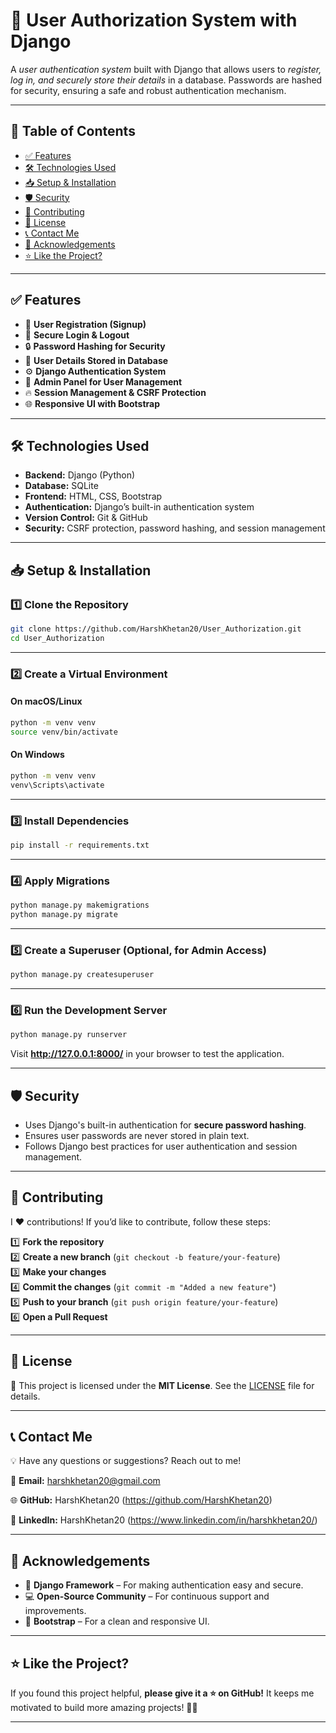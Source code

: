 # 🚀 User Authorization System with Django  

A *user authentication system* built with Django that allows users to *register, log in, and securely store their details* in a database. Passwords are hashed for security, ensuring a safe and robust authentication mechanism.  

---

## 📌 Table of Contents  

- [✅ Features](#-features)  
- [🛠 Technologies Used](#-technologies-used)  
- [📥 Setup & Installation](#-setup--installation)  
- [🛡️ Security](#-security)  
- [🤝 Contributing](#-contributing)  
- [📜 License](#-license)  
- [📞 Contact Me](#-contact-me)  
- [🙏 Acknowledgements](#-acknowledgements)  
- [⭐ Like the Project?](#-like-the-project)  

---

## ✅ Features  

- 🔐 **User Registration (Signup)**  
- 🔑 **Secure Login & Logout**  
- 🔒 **Password Hashing for Security**  
- 📄 **User Details Stored in Database**  
- ⚙ **Django Authentication System**  
- 🔏 **Admin Panel for User Management**  
- 🔥 **Session Management & CSRF Protection**  
- 🌐 **Responsive UI with Bootstrap**  

---

## 🛠 Technologies Used  

- **Backend:** Django (Python)  
- **Database:** SQLite  
- **Frontend:** HTML, CSS, Bootstrap  
- **Authentication:** Django’s built-in authentication system  
- **Version Control:** Git & GitHub  
- **Security:** CSRF protection, password hashing, and session management  

---

## 📥 Setup & Installation  

### 1️⃣ Clone the Repository  
```sh
git clone https://github.com/HarshKhetan20/User_Authorization.git  
cd User_Authorization  
```

---

### 2️⃣ Create a Virtual Environment  

#### On macOS/Linux  
```sh
python -m venv venv  
source venv/bin/activate  
```
#### On Windows  
```sh
python -m venv venv  
venv\Scripts\activate  
```

---

### 3️⃣ Install Dependencies  
```sh
pip install -r requirements.txt  
```

---

### 4️⃣ Apply Migrations  
```sh
python manage.py makemigrations  
python manage.py migrate  
```

---

### 5️⃣ Create a Superuser (Optional, for Admin Access)  
```sh
python manage.py createsuperuser  
```

---

### 6️⃣ Run the Development Server  
```sh
python manage.py runserver  
```
Visit **http://127.0.0.1:8000/** in your browser to test the application.  

---

## 🛡️ Security  

- Uses Django's built-in authentication for **secure password hashing**.  
- Ensures user passwords are never stored in plain text.  
- Follows Django best practices for user authentication and session management.  

---

## 🤝 Contributing  

I ❤️ contributions! If you’d like to contribute, follow these steps:  

1️⃣ **Fork the repository**  
2️⃣ **Create a new branch** (`git checkout -b feature/your-feature`)  
3️⃣ **Make your changes**  
4️⃣ **Commit the changes** (`git commit -m "Added a new feature"`)  
5️⃣ **Push to your branch** (`git push origin feature/your-feature`)  
6️⃣ **Open a Pull Request**  

---

## 📜 License  

📝 This project is licensed under the **MIT License**. See the [LICENSE](LICENSE) file for details.  

---

## 📞 Contact Me  

💡 Have any questions or suggestions? Reach out to me!  

📧 **Email:** harshkhetan20@gmail.com 

🌐 **GitHub:** HarshKhetan20 (https://github.com/HarshKhetan20)

💼 **LinkedIn:** HarshKhetan20 (https://www.linkedin.com/in/harshkhetan20/)    

---

## 🙏 Acknowledgements  

- 🐍 **Django Framework** – For making authentication easy and secure.  
- 💻 **Open-Source Community** – For continuous support and improvements.  
- 🎨 **Bootstrap** – For a clean and responsive UI.  

---

## ⭐ Like the Project?  

If you found this project helpful, **please give it a ⭐ on GitHub!** It keeps me motivated to build more amazing projects! 🚀✨  

---
